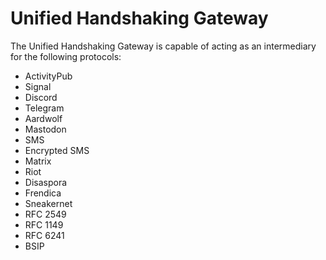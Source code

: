 # Unified Handshaking Gateway

The Unified Handshaking Gateway is capable of acting as an intermediary for the following protocols: <br />

- ActivityPub
- Signal
- Discord
- Telegram
- Aardwolf
- Mastodon
- SMS
- Encrypted SMS
- Matrix
- Riot
- Disaspora
- Frendica
- Sneakernet
- RFC 2549
- RFC 1149
- RFC 6241
- BSIP
